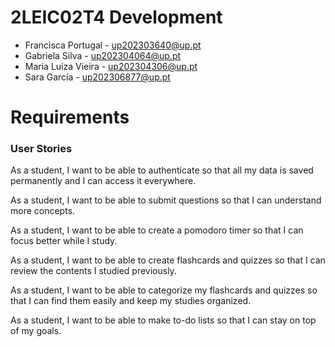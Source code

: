 # 2LEIC02T4 Development 
- Francisca Portugal - up202303640@up.pt
- Gabriela Silva - up202304064@up.pt
- Maria Luiza Vieira - up202304306@up.pt
- Sara García - up202306877@up.pt

# Requirements
### User Stories
As a student, I want to be able to authenticate so that all my data is saved permanently and I can access it everywhere. 

As a student, I want to be able to submit questions so that I can understand more concepts.

As a student, I want to be able to create a pomodoro timer so that I can focus better while I study.

As a student, I want to be able to create flashcards and quizzes so that I can review the contents I studied previously.

As a student, I want to be able to categorize my flashcards and quizzes so that I can find them easily and keep my studies organized.

As a student, I want to be able to make to-do lists so that I can stay on top of my goals.

